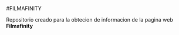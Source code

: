 
#FILMAFINITY 

Repositorio creado para la obtecion de informacion de la pagina web **Filmafinity**




